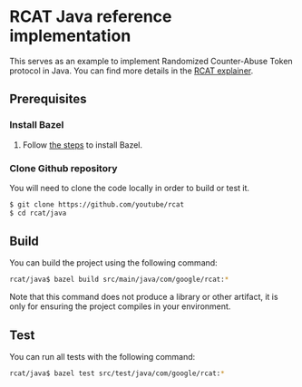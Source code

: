 # RCAT Java reference implementation

This serves as an example to implement Randomized Counter-Abuse Token protocol in Java. You can find more details in the [RCAT explainer](https://github.com/youtube/rcat/README.md).

## Prerequisites

### Install Bazel

1. Follow [the steps](https://bazel.build/install) to install Bazel.

### Clone Github repository

You will need to clone the code locally in order to build or test it.

```sh
$ git clone https://github.com/youtube/rcat
$ cd rcat/java
```

## Build

You can build the project using the following command:

```sh
rcat/java$ bazel build src/main/java/com/google/rcat:*
```

Note that this command does not produce a library or other artifact, it is only for ensuring the project compiles in your environment.

## Test

You can run all tests with the following command:

```sh
rcat/java$ bazel test src/test/java/com/google/rcat:*
```